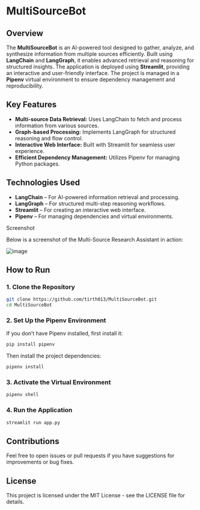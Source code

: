 # MultiSourceBot 

## Overview
The **MultiSourceBot** is an AI-powered tool designed to gather, analyze, and synthesize information from multiple sources efficiently. Built using **LangChain** and **LangGraph**, it enables advanced retrieval and reasoning for structured insights. The application is deployed using **Streamlit**, providing an interactive and user-friendly interface. The project is managed in a **Pipenv** virtual environment to ensure dependency management and reproducibility.

## Key Features
- **Multi-source Data Retrieval:** Uses LangChain to fetch and process information from various sources.
- **Graph-based Processing:** Implements LangGraph for structured reasoning and flow control.
- **Interactive Web Interface:** Built with Streamlit for seamless user experience.
- **Efficient Dependency Management:** Utilizes Pipenv for managing Python packages.

## Technologies Used
- **LangChain** – For AI-powered information retrieval and processing.
- **LangGraph** – For structured multi-step reasoning workflows.
- **Streamlit** – For creating an interactive web interface.
- **Pipenv** – For managing dependencies and virtual environments.

Screenshot

Below is a screenshot of the Multi-Source Research Assistant in action:

![image](https://github.com/user-attachments/assets/0ab88007-eadb-4653-8595-ab232139184d)



## How to Run

### 1. Clone the Repository
```sh
git clone https://github.com/tirth013/MultiSourceBot.git
cd MultiSourceBot
```

### 2. Set Up the Pipenv Environment
If you don’t have Pipenv installed, first install it:
```sh
pip install pipenv
```

Then install the project dependencies:
```sh
pipenv install
```

### 3. Activate the Virtual Environment
```sh
pipenv shell
```

### 4. Run the Application
```sh
streamlit run app.py
```

## Contributions
Feel free to open issues or pull requests if you have suggestions for improvements or bug fixes.

## License
This project is licensed under the MIT License - see the LICENSE file for details.

